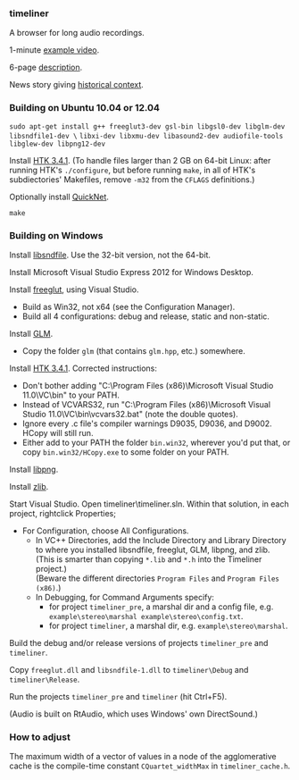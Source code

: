 ### timeliner

A browser for long audio recordings.

1-minute [example video](http://vimeo.com/88076447).

6-page [description](http://zx81.isl.uiuc.edu/camilleg/acmmm12.pdf).

News story giving [historical context](http://www.ece.illinois.edu/mediacenter/article.asp?id=7568).

### Building on Ubuntu 10.04 or 12.04

`sudo apt-get install g++ freeglut3-dev gsl-bin libgsl0-dev libglm-dev libsndfile1-dev \`
`libxi-dev libxmu-dev libasound2-dev audiofile-tools libglew-dev libpng12-dev`

Install [HTK 3.4.1](http://htk.eng.cam.ac.uk).
(To handle files larger than 2 GB on 64-bit Linux:
after running HTK's `./configure`, but before running `make`,
in all of HTK's subdiectories' Makefiles, remove `-m32` from the `CFLAGS` definitions.)

Optionally install [QuickNet](http://www.icsi.berkeley.edu/Speech/qn.html).

`make`

### Building on Windows

Install [libsndfile](http://www.mega-nerd.com/libsndfile/#Download).
Use the 32-bit version, not the 64-bit.

Install Microsoft Visual Studio Express 2012 for Windows Desktop.

Install [freeglut](http://freeglut.sourceforge.net), using Visual Studio.
- Build as Win32, not x64 (see the Configuration Manager).
- Build all 4 configurations: debug and release, static and non-static.

Install [GLM](http://glm.g-truc.net).
- Copy the folder `glm` (that contains `glm.hpp`, etc.) somewhere.

Install [HTK 3.4.1](http://htk.eng.cam.ac.uk).  Corrected instructions:
- Don't bother adding "C:\Program Files (x86)\Microsoft Visual Studio 11.0\VC\bin" to your PATH.
- Instead of VCVARS32, run "C:\Program Files (x86)\Microsoft Visual Studio 11.0\VC\bin\vcvars32.bat" (note the double quotes).
- Ignore every .c file's compiler warnings D9035, D9036, and D9002.  HCopy will still run.
- Either add to your PATH the folder `bin.win32`, wherever you'd put that,
or copy `bin.win32/HCopy.exe` to some folder on your PATH.

Install [libpng](http://gnuwin32.sourceforge.net/packages/libpng.htm).

Install [zlib](http://zlib.net/).

Start Visual Studio.  Open timeliner\timeliner.sln.
Within that solution, in each project, rightclick Properties;
*   For Configuration, choose All Configurations.
    *   In VC++ Directories, add the Include Directory and Library Directory to where you installed libsndfile, freeglut, GLM, libpng, and zlib.
            (This is smarter than copying `*.lib` and `*.h` into the Timeliner project.)  
            (Beware the different directories `Program Files` and `Program Files (x86)`.)
    *   In Debugging, for Command Arguments specify:
    	* for project `timeliner_pre`, a marshal dir and a config file, e.g. `example\stereo\marshal example\stereo\config.txt`.
    	* for project `timeliner`, a marshal dir, e.g. `example\stereo\marshal`.

Build the debug and/or release versions of projects `timeliner_pre` and `timeliner`.

Copy `freeglut.dll` and `libsndfile-1.dll` to `timeliner\Debug` and `timeliner\Release`.

Run the projects `timeliner_pre` and `timeliner` (hit Ctrl+F5).

(Audio is built on RtAudio, which uses Windows' own DirectSound.)

### How to adjust

The maximum width of a vector of values in a node of the agglomerative cache
is the compile-time constant `CQuartet_widthMax` in `timeliner_cache.h`.
